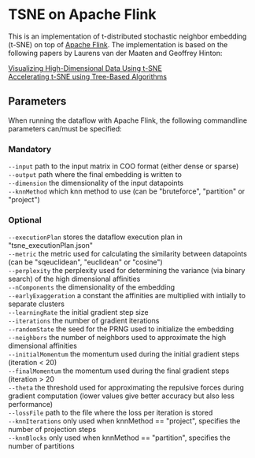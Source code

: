 # TSNE on Apache Flink

This is an implementation of t-distributed stochastic neighbor embedding (t-SNE) on top of [Apache Flink](https://flink.apache.org).
The implementation is based on the following papers by Laurens van der Maaten and Geoffrey Hinton:

[Visualizing High-Dimensional Data Using t-SNE](http://lvdmaaten.github.io/publications/papers/JMLR_2008.pdf)  
[Accelerating t-SNE using Tree-Based Algorithms](http://lvdmaaten.github.io/publications/papers/JMLR_2014.pdf)

## Parameters

When running the dataflow with Apache Flink, the following commandline parameters can/must be specified:

### Mandatory

`--input` path to the input matrix in COO format (either dense or sparse)  
`--output` path where the final embedding is written to  
`--dimension` the dimensionality of the input datapoints  
`--knnMethod` which knn method to use (can be "bruteforce", "partition" or "project")  

### Optional

`--executionPlan` stores the dataflow execution plan in "tsne_executionPlan.json"  
`--metric` the metric used for calculating the similarity between datapoints (can be "sqeuclidean", "euclidean" or "cosine")  
`--perplexity` the perplexity used for determining the variance (via binary search) of the high dimensional affinities  
`--nComponents` the dimensionality of the embedding  
`--earlyExaggeration` a constant the affinities are multiplied with intially to separate clusters  
`--learningRate` the initial gradient step size  
`--iterations` the number of gradient iterations  
`--randomState` the seed for the PRNG used to initialize the embedding  
`--neighbors` the number of neighbors used to approximate the high dimensional affinities  
`--initialMomentum` the momentum used during the initial gradient steps (iteration < 20)  
`--finalMomentum` the momentum used during the final gradient steps (iteration > 20  
`--theta` the threshold used for approximating the repulsive forces during gradient computation (lower values give better accuracy but also less performance)  
`--lossFile` path to the file where the loss per iteration is stored  
`--knnIterations` only used when knnMethod == "project", specifies the number of projection steps  
`--knnBlocks` only used when knnMethod == "partition", specifies the number of partitions  
